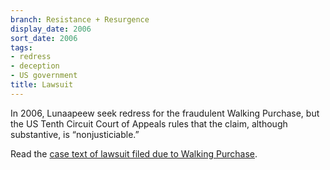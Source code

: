 ```yaml
---
branch: Resistance + Resurgence
display_date: 2006
sort_date: 2006
tags:
- redress
- deception
- US government
title: Lawsuit
---
```


In 2006, Lunaapeew seek redress for the fraudulent Walking Purchase, but the US Tenth Circuit Court of Appeals rules that the claim, although substantive, is “nonjusticiable.”

Read the [case text of lawsuit filed due to Walking Purchase](https://casetext.com/case/delaware-nation-v-pennsylvania).
